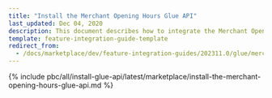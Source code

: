 ```yaml
---
title: "Install the Merchant Opening Hours Glue API"
last_updated: Dec 04, 2020
description: This document describes how to integrate the Merchant Opening Hours Glue API feature into a Spryker project.
template: feature-integration-guide-template
redirect_from:
  - /docs/marketplace/dev/feature-integration-guides/202311.0/glue/merchant-opening-hours-feature-integration.html
---
```


{% include pbc/all/install-glue-api/latest/marketplace/install-the-merchant-opening-hours-glue-api.md %} <!-- To edit, see /_includes/pbc/all/install-glue-api/202311.0/marketplace/install-the-merchant-opening-hours-glue-api.md -->
